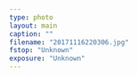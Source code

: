 ```yaml
---
type: photo
layout: main
caption: ""
filename: "20171116220306.jpg"
fstop: "Unknown"
exposure: "Unknown"
---
```

